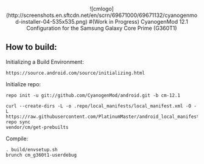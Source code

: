 <p align="center">
![cmlogo](http://screenshots.en.sftcdn.net/en/scrn/69671000/69671132/cyanogenmod-installer-04-535x535.png)
#(Work in Progress) CyanogenMod 12.1 Configuration for the Samsung Galaxy Core Prime (G360T1)

How to build:
-------------

Initializing a Build Environment:

    https://source.android.com/source/initializing.html

Initialize repo:

    repo init -u git://github.com/CyanogenMod/android.git -b cm-12.1

    curl --create-dirs -L -o .repo/local_manifests/local_manifest.xml -O -L https://raw.githubusercontent.com/PlatinumMaster/android_local_manifest/master/local_manifest.xml
    repo sync
    vendor/cm/get-prebuilts

Compile:

    . build/envsetup.sh
    brunch cm_g360t1-userdebug

